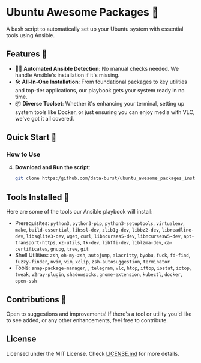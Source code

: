 # Ubuntu Awesome Packages 🎉

A bash script to automatically set up your Ubuntu system with essential tools using Ansible.

## Features 🌠

- 🕵️‍♂️ **Automated Ansible Detection**: No manual checks needed. We handle Ansible's installation if it's missing.
- 🛠 **All-In-One Installation**: From foundational packages to key utilities and top-tier applications, our playbook gets your system ready in no time.
- 📦 **Diverse Toolset**: Whether it's enhancing your terminal, setting up system tools like Docker, or just ensuring you can enjoy media with VLC, we've got it all covered.

## Quick Start 🚀

### How to Use

4. **Download and Run the script**:
    ```bash
    git clone https:/github.com/data-burst/ubuntu_awesome_packages_installation.git && ./installation.sh
    ```
## Tools Installed 🧰

Here are some of the tools our Ansible playbook will install:

- Prerequisites: `python3`, `python3-pip`, `python3-setuptools`, `virtualenv`, `make`, `build-essential`, `libssl-dev`, `zlib1g-dev`, `libbz2-dev`, `libreadline-dev`, `libsqlite3-dev`, `wget`, `curl`, `libncurses5-dev`, `libncursesw5-dev`, `apt-transport-https`, `xz-utils`, `tk-dev`, `libffi-dev`, `liblzma-dev`, `ca-certificates`, `gnupg`, `tree`, `git`
- Shell Utilities: `zsh`, `oh-my-zsh`, `autojump`, `alacritty`, `byobu`, `fuck`, `fd-find`, `fuzzy-finder`, `nvim`, `vim`, `xclip`, `zsh-autosuggestion`, `terminator`
- Tools: `snap-package-manager`, , `telegram`, `vlc`, `htop`, `iftop`, `iostat`, `iotop`, `tweak`, `v2ray-plugin`, `shadowsocks`, `gnome-extension`, `kubectl`, `docker`, `open-ssh`

## Contributions 🤝

Open to suggestions and improvements! If there's a tool or utility you'd like to see added, or any other enhancements, feel free to contribute.

## License

Licensed under the MIT License. Check [LICENSE.md](LICENSE.md) for more details.

